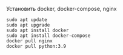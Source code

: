 Установить docker, docker-compose, nginx

```
sudo apt update
sudo apt upgrade
sudo apt install docker
sudo apt install docker-compose
docker pull nginx
docker pull python:3.9
```